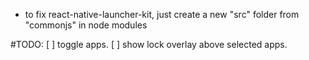 - to fix react-native-launcher-kit, just create a new "src" folder from "commonjs" in node modules

#TODO:
[ ] toggle apps.
[ ] show lock overlay above selected apps.
